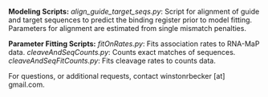 **Modeling Scripts:**
_align_guide_target_seqs.py_: Script for alignment of guide and target sequences to predict the binding register prior to model fitting. Parameters for alignment are estimated from single mismatch penalties. 

**Parameter Fitting Scripts:**
_fitOnRates.py_: Fits association rates to RNA-MaP data. 
_cleaveAndSeqCounts.py_: Counts exact matches of sequences. 
_cleaveAndSeqFitCounts.py_: Fits cleavage rates to counts data. 



For questions, or additional requests, contact winstonrbecker [at] gmail.com.
